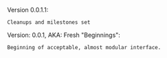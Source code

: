 Version 0.0.1.1:
```
Cleanups and milestones set
```

Version: 0.0.1, AKA: Fresh "Beginnings":

```
Beginning of acceptable, almost modular interface.
```
